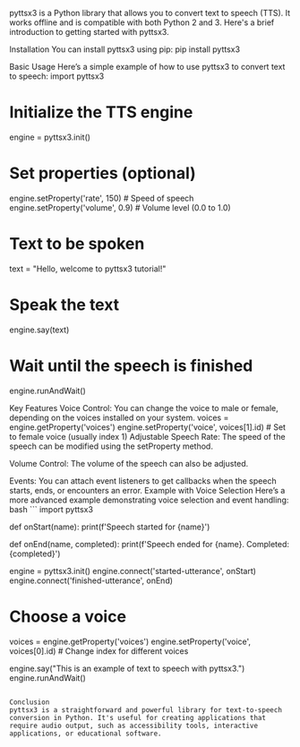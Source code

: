 pyttsx3 is a Python library that allows you to convert text to speech (TTS). It works offline and is compatible with both Python 2 and 3. Here's a brief introduction to getting started with pyttsx3.

Installation
You can install pyttsx3 using pip:
pip install pyttsx3


Basic Usage
Here’s a simple example of how to use pyttsx3 to convert text to speech:
import pyttsx3

# Initialize the TTS engine
engine = pyttsx3.init()

# Set properties (optional)
engine.setProperty('rate', 150)    # Speed of speech
engine.setProperty('volume', 0.9)  # Volume level (0.0 to 1.0)

# Text to be spoken
text = "Hello, welcome to pyttsx3 tutorial!"

# Speak the text
engine.say(text)

# Wait until the speech is finished
engine.runAndWait()

Key Features
Voice Control: You can change the voice to male or female, depending on the voices installed on your system.
voices = engine.getProperty('voices')
engine.setProperty('voice', voices[1].id)  # Set to female voice (usually index 1)
Adjustable Speech Rate: The speed of the speech can be modified using the setProperty method.

Volume Control: The volume of the speech can also be adjusted.

Events: You can attach event listeners to get callbacks when the speech starts, ends, or encounters an error.
Example with Voice Selection
Here’s a more advanced example demonstrating voice selection and event handling:
 bash ```
 import pyttsx3

def onStart(name):
    print(f'Speech started for {name}')

def onEnd(name, completed):
    print(f'Speech ended for {name}. Completed: {completed}')

engine = pyttsx3.init()
engine.connect('started-utterance', onStart)
engine.connect('finished-utterance', onEnd)

# Choose a voice
voices = engine.getProperty('voices')
engine.setProperty('voice', voices[0].id)  # Change index for different voices

engine.say("This is an example of text to speech with pyttsx3.")
engine.runAndWait()
```

Conclusion
pyttsx3 is a straightforward and powerful library for text-to-speech conversion in Python. It's useful for creating applications that require audio output, such as accessibility tools, interactive applications, or educational software.

